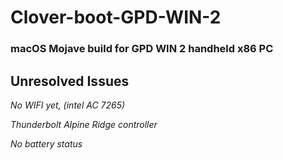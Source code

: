 # Clover-boot-GPD-WIN-2
### macOS Mojave build for GPD WIN 2 handheld x86 PC



## Unresolved Issues 

*No WIFI yet, (intel AC 7265)*

*Thunderbolt Alpine Ridge controller*

*No battery status*


